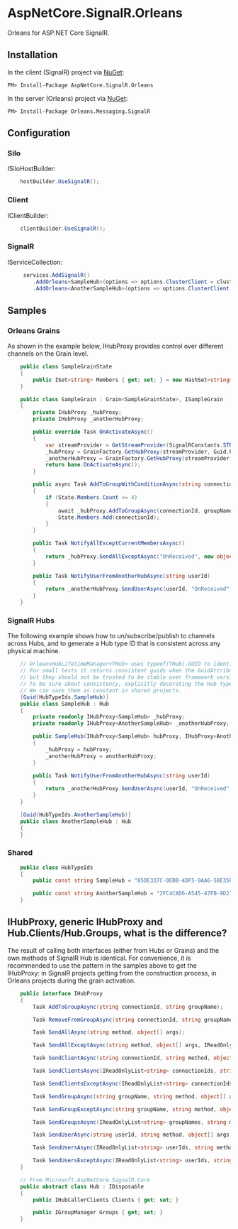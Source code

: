 # AspNetCore.SignalR.Orleans
Orleans for ASP.NET Core SignalR.
## Installation
In the client (SignalR) project via [NuGet](https://www.nuget.org/packages?q=aspnetcore.signalr.orleans):
```
PM> Install-Package AspNetCore.SignalR.Orleans
```
In the server (Orleans) project via [NuGet](https://www.nuget.org/packages?q=orleans.messaging.signalr):
```
PM> Install-Package Orleans.Messaging.SignalR
```
## Configuration
### Silo
ISiloHostBuilder:
```cs
    hostBuilder.UseSignalR();
```
### Client
IClientBuilder:
```cs
    clientBuilder.UseSignalR();
```
### SignalR
IServiceCollection:
```cs
     services.AddSignalR()
        .AddOrleans<SampleHub>(options => options.ClusterClient = clusterClient)
        .AddOrleans<AnotherSampleHub>(options => options.ClusterClient = clusterClient);
```
## Samples
### Orleans Grains
As shown in the example below, IHubProxy provides control over different channels on the Grain level.
```cs
    public class SampleGrainState
    {
        public ISet<string> Members { get; set; } = new HashSet<string>();
    }

    public class SampleGrain : Grain<SampleGrainState>, ISampleGrain
    {
        private IHubProxy _hubProxy;
        private IHubProxy _anotherHubProxy;

        public override Task OnActivateAsync()
        {
            var streamProvider = GetStreamProvider(SignalRConstants.STREAM_PROVIDER);
            _hubProxy = GrainFactory.GetHubProxy(streamProvider, Guid.Parse(HubTypeIds.SampleHub));
            _anotherHubProxy = GrainFactory.GetHubProxy(streamProvider, Guid.Parse(HubTypeIds.AnotherSampleHub));
            return base.OnActivateAsync();
        }

        public async Task AddToGroupWithConditionAsync(string connectionId, string groupName)
        {
            if (State.Members.Count <= 4)
            {
                await _hubProxy.AddToGroupAsync(connectionId, groupName);
                State.Members.Add(connectionId);
            }
        }

        public Task NotifyAllExceptCurrentMembersAsync()
        {
            return _hubProxy.SendAllExceptAsync("OnReceived", new object[] { "Hello, Client!" }, State.Members.ToList());
        }

        public Task NotifyUserFromAnotherHubAsync(string userId)
        {
            return _anotherHubProxy.SendUserAsync(userId, "OnReceived", new object[] { "Hello, User!" });
        }
    }
```
### SignalR Hubs
The following example shows how to un/subscribe/publish to channels across Hubs, and to generate a Hub type ID that is consistent across any physical machine.
```cs
    // OrleansHubLifetimeManager<THub> uses typeof(THub).GUID to identify Hub types.
    // For small tests it returns consistent guids when the GuidAttribute is not associated,
    // but they should not be trusted to be stable over framework versions.
    // To be sure about consistency, explicitly decorating the Hub types with the GuidAttribute is recommend.
    // We can save them as constant in shared projects.
    [Guid(HubTypeIds.SampleHub)]
    public class SampleHub : Hub
    {
        private readonly IHubProxy<SampleHub> _hubProxy;
        private readonly IHubProxy<AnotherSampleHub> _anotherHubProxy;

        public SampleHub(IHubProxy<SampleHub> hubProxy, IHubProxy<AnotherSampleHub> anotherHubProxy)
        {
            _hubProxy = hubProxy;
            _anotherHubProxy = anotherHubProxy;
        }

        public Task NotifyUserFromAnotherHubAsync(string userId)
        {
            return _anotherHubProxy.SendUserAsync(userId, "OnReceived", new object[] { "Hello, user!" });
        }
    }

    [Guid(HubTypeIds.AnotherSampleHub)]
    public class AnotherSampleHub : Hub
    {
    }
```
### Shared
```cs
    public class HubTypeIds
    {
        public const string SampleHub = "85DE337C-0EBB-4DF5-9AA6-58E3503C5542";

        public const string AnotherSampleHub = "2FC4CAD6-A545-47FB-9D21-AD1606F7115A";
    }
```
## IHubProxy, generic IHubProxy and Hub.Clients/Hub.Groups, what is the difference?
The result of calling both interfaces (either from Hubs or Grains) and the own methods of SignalR Hub is identical.
For convenience, it is recommended to use the pattern in the samples above to get the IHubProxy: in SignalR projects getting from the construction process, in Orleans projects during the grain activation.
```cs
    public interface IHubProxy
    {
        Task AddToGroupAsync(string connectionId, string groupName);

        Task RemoveFromGroupAsync(string connectionId, string groupName);

        Task SendAllAsync(string method, object[] args);

        Task SendAllExceptAsync(string method, object[] args, IReadOnlyList<string> excludedConnectionIds);

        Task SendClientAsync(string connectionId, string method, object[] args);

        Task SendClientsAsync(IReadOnlyList<string> connectionIds, string method, object[] args);

        Task SendClientsExceptAsync(IReadOnlyList<string> connectionIds, string method, object[] args, IReadOnlyList<string> excludedConnectionIds);

        Task SendGroupAsync(string groupName, string method, object[] args);

        Task SendGroupExceptAsync(string groupName, string method, object[] args, IReadOnlyList<string> excludedConnectionIds);

        Task SendGroupsAsync(IReadOnlyList<string> groupNames, string method, object[] args);

        Task SendUserAsync(string userId, string method, object[] args);

        Task SendUsersAsync(IReadOnlyList<string> userIds, string method, object[] args);

        Task SendUsersExceptAsync(IReadOnlyList<string> userIds, string method, object[] args, IReadOnlyList<string> excludedConnectionIds);
    }

    // From Microsoft.AspNetCore.SignalR.Core
    public abstract class Hub : IDisposable
    {
        public IHubCallerClients Clients { get; set; }

        public IGroupManager Groups { get; set; }
    }
```
